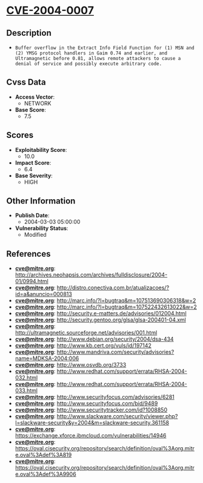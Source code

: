 
# [CVE-2004-0007](https://cve.mitre.org/cgi-bin/cvename.cgi?name=CVE-2004-0007)

## Description

- `Buffer overflow in the Extract Info Field Function for (1) MSN and (2) YMSG protocol handlers in Gaim 0.74 and earlier, and Ultramagnetic before 0.81, allows remote attackers to cause a denial of service and possibly execute arbitrary code.`

## Cvss Data

- **Access Vector**:
  - NETWORK
- **Base Score**:
  - 7.5

## Scores

- **Exploitability Score**:
  - 10.0
- **Impact Score**:
  - 6.4
- **Base Severity**:
  - HIGH

## Other Information

- **Publish Date**:
  - 2004-03-03 05:00:00
- **Vulnerability Status**:
  - Modified

## References

- **cve@mitre.org**: http://archives.neohapsis.com/archives/fulldisclosure/2004-01/0994.html
- **cve@mitre.org**: http://distro.conectiva.com.br/atualizacoes/?id=a&anuncio=000813
- **cve@mitre.org**: http://marc.info/?l=bugtraq&m=107513690306318&w=2
- **cve@mitre.org**: http://marc.info/?l=bugtraq&m=107522432613022&w=2
- **cve@mitre.org**: http://security.e-matters.de/advisories/012004.html
- **cve@mitre.org**: http://security.gentoo.org/glsa/glsa-200401-04.xml
- **cve@mitre.org**: http://ultramagnetic.sourceforge.net/advisories/001.html
- **cve@mitre.org**: http://www.debian.org/security/2004/dsa-434
- **cve@mitre.org**: http://www.kb.cert.org/vuls/id/197142
- **cve@mitre.org**: http://www.mandriva.com/security/advisories?name=MDKSA-2004:006
- **cve@mitre.org**: http://www.osvdb.org/3733
- **cve@mitre.org**: http://www.redhat.com/support/errata/RHSA-2004-032.html
- **cve@mitre.org**: http://www.redhat.com/support/errata/RHSA-2004-033.html
- **cve@mitre.org**: http://www.securityfocus.com/advisories/6281
- **cve@mitre.org**: http://www.securityfocus.com/bid/9489
- **cve@mitre.org**: http://www.securitytracker.com/id?1008850
- **cve@mitre.org**: http://www.slackware.com/security/viewer.php?l=slackware-security&y=2004&m=slackware-security.361158
- **cve@mitre.org**: https://exchange.xforce.ibmcloud.com/vulnerabilities/14946
- **cve@mitre.org**: https://oval.cisecurity.org/repository/search/definition/oval%3Aorg.mitre.oval%3Adef%3A819
- **cve@mitre.org**: https://oval.cisecurity.org/repository/search/definition/oval%3Aorg.mitre.oval%3Adef%3A9906
